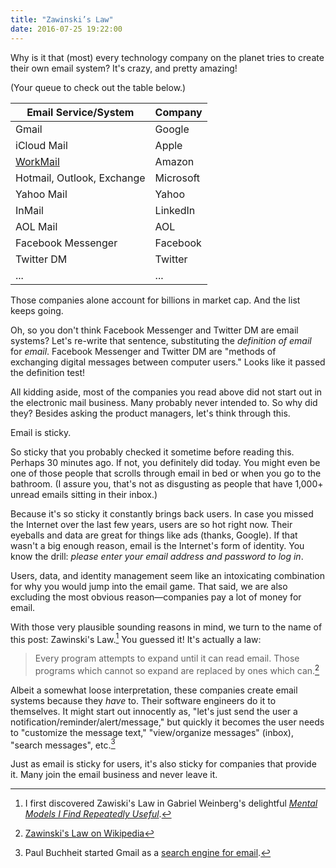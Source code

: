 ```yaml
---
title: "Zawinski’s Law"
date: 2016-07-25 19:22:00
---
```


Why is it that (most) every technology company on the planet tries to create their own email system? It's crazy, and pretty amazing!

(Your queue to check out the table below.)

Email Service/System | Company
--- | ---
Gmail | Google
iCloud Mail | Apple
[WorkMail](https://aws.amazon.com/workmail/) | Amazon
Hotmail, Outlook, Exchange | Microsoft
Yahoo Mail | Yahoo
InMail | LinkedIn
AOL Mail | AOL
Facebook Messenger | Facebook
Twitter DM | Twitter
... | ...

Those companies alone account for billions in market cap. And the list keeps going.

Oh, so you don't think Facebook Messenger and Twitter DM are email systems? Let's re-write that sentence, substituting the *definition of email* for *email*. Facebook Messenger and Twitter DM are "methods of exchanging digital messages between computer users." Looks like it passed the definition test!

All kidding aside, most of the companies you read above did not start out in the electronic mail business. Many probably never intended to. So why did they? Besides asking the product managers, let's think through this.

Email is sticky.

So sticky that you probably checked it sometime before reading this. Perhaps 30 minutes ago. If not, you definitely did today. You might even be one of those people that scrolls through email in bed or when you go to the bathroom. (I assure you, that's not as disgusting as people that have 1,000+ unread emails sitting in their inbox.)

Because it's so sticky it constantly brings back users. In case you missed the Internet over the last few years, users are so hot right now. Their eyeballs and data are great for things like ads (thanks, Google). If that wasn't a big enough reason, email is the Internet's form of identity. You know the drill: *please enter your email address and password to log in*.

Users, data, and identity management seem like an intoxicating combination for why you would jump into the email game. That said, we are also excluding the most obvious reason—companies pay a lot of money for email.

With those very plausible sounding reasons in mind, we turn to the name of this post: Zawinski's Law.[^1] You guessed it! It's actually a law:

> Every program attempts to expand until it can read email. Those programs which cannot so expand are replaced by ones which can.[^2]

Albeit a somewhat loose interpretation, these companies create email systems because they *have* to. Their software engineers do it to themselves. It might start out innocently as, "let's just send the user a notification/reminder/alert/message," but quickly it becomes the user needs to "customize the message text," "view/organize messages" (inbox), "search messages", etc.[^3]

Just as email is sticky for users, it's also sticky for companies that provide it. Many join the email business and never leave it.

[^1]: I first discovered Zawiski's Law in Gabriel Weinberg's delightful *[Mental Models I Find Repeatedly Useful](https://medium.com/@yegg/mental-models-i-find-repeatedly-useful-936f1cc405d#.1lxyolll0)*.

[^2]: [Zawinski's Law on Wikipedia](https://en.wikipedia.org/wiki/Jamie_Zawinski#Principles)

[^3]: Paul Buchheit started Gmail as a [search engine for email](http://time.com/43263/gmail-10th-anniversary/).
